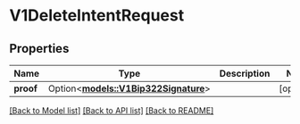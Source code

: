 # V1DeleteIntentRequest

## Properties

| Name      | Type                                                          | Description | Notes      |
| --------- | ------------------------------------------------------------- | ----------- | ---------- |
| **proof** | Option<[**models::V1Bip322Signature**](v1Bip322Signature.md)> |             | [optional] |

[[Back to Model list]](../README.md#documentation-for-models) [[Back to API list]](../README.md#documentation-for-api-endpoints) [[Back to README]](../README.md)
